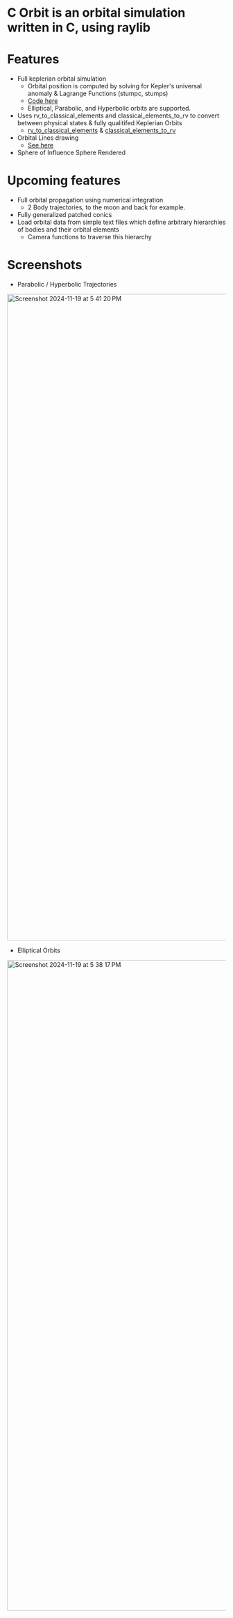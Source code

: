# C Orbit is an orbital simulation written in C, using raylib

# Features
- Full keplerian orbital simulation
    - Orbital position is computed by solving for Kepler's universal anomaly & Lagrange Functions (stumpc, stumps)
    - [Code here](https://github.com/david4shure/c_orbit/blob/master/src/physics/kepler.c#L546)
    - Elliptical, Parabolic, and Hyperbolic orbits are supported.
- Uses rv_to_classical_elements and classical_elements_to_rv to convert between physical states & fully qualitifed Keplerian Orbits
    - [rv_to_classical_elements](https://github.com/david4shure/c_orbit/blob/master/src/physics/kepler.c#L209) & [classical_elements_to_rv](https://github.com/david4shure/c_orbit/blob/master/src/physics/kepler.c#L358)
- Orbital Lines drawing
    - [See here](https://github.com/david4shure/c_orbit/blob/master/src/physics/orbital_lines.c)
- Sphere of Influence Sphere Rendered

# Upcoming features
- Full orbital propagation using numerical integration
    - 2 Body trajectories, to the moon and back for example.
- Fully generalized patched conics
- Load orbital data from simple text files which define arbitrary hierarchies of bodies and their orbital elements
    - Camera functions to traverse this hierarchy

# Screenshots

- Parabolic / Hyperbolic Trajectories
<img width="1487" alt="Screenshot 2024-11-19 at 5 41 20 PM" src="https://github.com/user-attachments/assets/135dff61-7895-4d4b-9869-dd329fe5fb26">

- Elliptical Orbits
<img width="1497" alt="Screenshot 2024-11-19 at 5 38 17 PM" src="https://github.com/user-attachments/assets/3990b209-b347-4833-99cc-2254147efb45">
